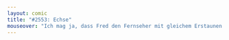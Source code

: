 ```yaml
---
layout: comic
title: "#2553: Echse"
mouseover: "Ich mag ja, dass Fred den Fernseher mit gleichem Erstaunen betrachtet, egal ob er an oder aus ist."
---
```

